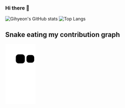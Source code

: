### Hi there 👋

<!--
**Gi-hyeon/Gi-hyeon** is a ✨ _special_ ✨ repository because its `README.md` (this file) appears on your GitHub profile.

Here are some ideas to get you started:

- 🔭 I’m currently working on ...
- 🌱 I’m currently learning ...
- 👯 I’m looking to collaborate on ...
- 🤔 I’m looking for help with ...
- 💬 Ask me about ...
- 📫 How to reach me: ...
- 😄 Pronouns: ...
- ⚡ Fun fact: ...
-->

![Gihyeon's GitHub stats](https://github-readme-stats.vercel.app/api?username=Gi-hyeon&show_icons=true&theme=radical)
![Top Langs](https://github-readme-stats.vercel.app/api/top-langs/?username=Gi-hyeon&layout=compact&theme=tokyonight)

## Snake eating my contribution graph
![snake gif](https://github.com/Gi-hyeon/Gi-hyeon/blob/output/github-contribution-grid-snake.svg)

